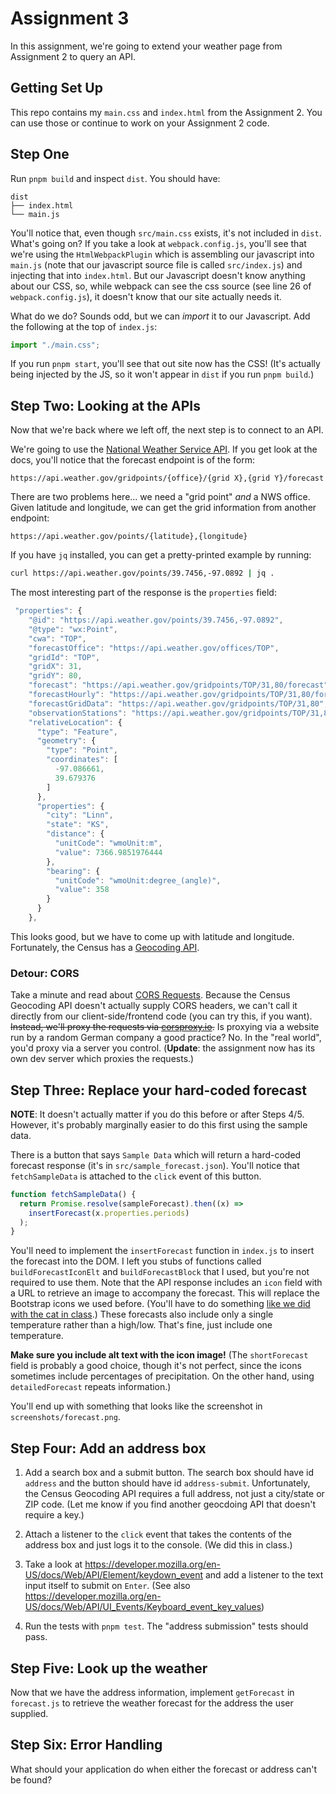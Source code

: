 # Assignment 3

In this assignment, we're going to extend your weather page from Assignment 2
to query an API.

## Getting Set Up

This repo contains my `main.css` and `index.html` from the Assignment 2. You can
use those or continue to work on your Assignment 2 code.

## Step One

Run `pnpm build` and inspect `dist`. You should have:

```
dist
├── index.html
└── main.js
```

You'll notice that, even though `src/main.css` exists, it's not included in `dist`.
What's going on? If you take a look at `webpack.config.js`, you'll see that we're
using the `HtmlWebpackPlugin` which is assembling our javascript into `main.js`
(note that our javascript source file is called `src/index.js`) and injecting that into `index.html`. But our Javascript doesn't know anything about our CSS, so, while
webpack can see the css source (see line 26 of `webpack.config.js`), it doesn't know
that our site actually needs it.

What do we do? Sounds odd, but we can _import_ it to our Javascript. Add the following at the top of `index.js`:

```js
import "./main.css";
```

If you run `pnpm start`, you'll see that out site now has the CSS! (It's actually being
injected by the JS, so it won't appear in `dist` if you run `pnpm build`.)

## Step Two: Looking at the APIs

Now that we're back where we left off, the next step is to connect to an API.

We're going to use the [National Weather Service API](https://www.weather.gov/documentation/services-web-api). If you get look at the docs, you'll notice that
the forecast endpoint is of the form:

```
https://api.weather.gov/gridpoints/{office}/{grid X},{grid Y}/forecast
```

There are two problems here... we need a "grid point" _and_ a NWS office. Given
latitude and longitude, we can get the grid information from another endpoint:

```
https://api.weather.gov/points/{latitude},{longitude}
```

If you have `jq` installed, you can get a pretty-printed example by running:

```bash
curl https://api.weather.gov/points/39.7456,-97.0892 | jq .
```

The most interesting part of the response is the `properties` field:

```js
 "properties": {
    "@id": "https://api.weather.gov/points/39.7456,-97.0892",
    "@type": "wx:Point",
    "cwa": "TOP",
    "forecastOffice": "https://api.weather.gov/offices/TOP",
    "gridId": "TOP",
    "gridX": 31,
    "gridY": 80,
    "forecast": "https://api.weather.gov/gridpoints/TOP/31,80/forecast",
    "forecastHourly": "https://api.weather.gov/gridpoints/TOP/31,80/forecast/hourly",
    "forecastGridData": "https://api.weather.gov/gridpoints/TOP/31,80",
    "observationStations": "https://api.weather.gov/gridpoints/TOP/31,80/stations",
    "relativeLocation": {
      "type": "Feature",
      "geometry": {
        "type": "Point",
        "coordinates": [
          -97.086661,
          39.679376
        ]
      },
      "properties": {
        "city": "Linn",
        "state": "KS",
        "distance": {
          "unitCode": "wmoUnit:m",
          "value": 7366.9851976444
        },
        "bearing": {
          "unitCode": "wmoUnit:degree_(angle)",
          "value": 358
        }
      }
    },
```

This looks good, but we have to come up with latitude and longitude. Fortunately,
the Census has a [Geocoding API](https://geocoding.geo.census.gov/geocoder/Geocoding_Services_API.html).

### Detour: CORS

Take a minute and read about [CORS Requests](https://developer.mozilla.org/en-US/docs/Web/HTTP/CORS). Because the Census Geocoding API doesn't actually supply CORS headers,
we can't call it directly from our client-side/frontend code (you can try this, if you want). ~~Instead, we'll proxy the requests via [corsproxy.io](https://corsproxy.io/).~~ Is proxying via a website run by a random German company a good practice? No. In the "real world", you'd proxy via a server you control. (**Update**: the assignment now has its own dev server which proxies the requests.)

## Step Three: Replace your hard-coded forecast

**NOTE**: It doesn't actually matter if you do this before or after Steps 4/5. However, it's probably marginally easier to do this first using the sample data.

There is a button that says `Sample Data` which will return a hard-coded forecast response (it's in `src/sample_forecast.json`). You'll notice that `fetchSampleData` is attached to the `click` event of this button.

```js
function fetchSampleData() {
  return Promise.resolve(sampleForecast).then((x) =>
    insertForecast(x.properties.periods)
  );
}
```

You'll need to implement the `insertForecast` function in `index.js` to insert the forecast into the DOM. I left you stubs of functions called `buildForecastIconElt` and `buildForecastBlock` that I used,
but you're not required to use them. Note that the API response includes an `icon` field with a URL to retrieve an image to accompany the forecast. This will replace the Bootstrap icons we used before. (You'll have to do something [like we did with the cat in class](https://github.com/csc473-spring23/js-exercise/blob/main/src/index.js#L19).) These forecasts also include only a single temperature rather than a high/low. That's fine, just include one temperature.

**Make sure you include alt text with the icon image!** (The `shortForecast` field is probably a good choice, though it's not perfect, since the icons sometimes include percentages of precipitation. On the other hand, using `detailedForecast` repeats information.)

You'll end up with something that looks like the screenshot in `screenshots/forecast.png`.

## Step Four: Add an address box

1. Add a search box and a submit button. The search box should have id `address` and the button should have id `address-submit`.
   Unfortunately, the Census Geocoding API requires a full address,
   not just a city/state or ZIP code. (Let me know if you find another geocdoing API that doesn't require a key.)
2. Attach a listener to the `click` event that takes the contents of the address box and just logs it to the console. (We did this in class.)

3. Take a look at https://developer.mozilla.org/en-US/docs/Web/API/Element/keydown_event and add a listener to the text input itself to submit on `Enter`. (See also https://developer.mozilla.org/en-US/docs/Web/API/UI_Events/Keyboard_event_key_values)

4. Run the tests with `pnpm test`. The "address submission" tests should pass.

## Step Five: Look up the weather

Now that we have the address information, implement `getForecast` in `forecast.js` to retrieve the weather forecast for the address the user supplied.

## Step Six: Error Handling

What should your application do when either the forecast or address can't be found?
